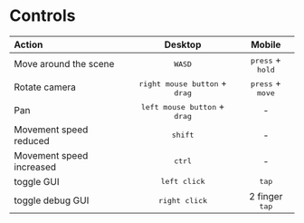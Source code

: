 <!--
- Copyright (c) 2019, Arm Limited and Contributors
-
- SPDX-License-Identifier: MIT
-
- Permission is hereby granted, free of charge,
- to any person obtaining a copy of this software and associated documentation files (the "Software"),
- to deal in the Software without restriction, including without limitation the rights to
- use, copy, modify, merge, publish, distribute, sublicense, and/or sell copies of the Software,
- and to permit persons to whom the Software is furnished to do so, subject to the following conditions:
-
- The above copyright notice and this permission notice shall be included in all copies or substantial portions of the Software.
-
- THE SOFTWARE IS PROVIDED "AS IS", WITHOUT WARRANTY OF ANY KIND, EXPRESS OR IMPLIED,
- INCLUDING BUT NOT LIMITED TO THE WARRANTIES OF MERCHANTABILITY,
- FITNESS FOR A PARTICULAR PURPOSE AND NONINFRINGEMENT.
- IN NO EVENT SHALL THE AUTHORS OR COPYRIGHT HOLDERS BE LIABLE FOR ANY CLAIM, DAMAGES OR OTHER LIABILITY,
- WHETHER IN AN ACTION OF CONTRACT, TORT OR OTHERWISE, ARISING FROM,
- OUT OF OR IN CONNECTION WITH THE SOFTWARE OR THE USE OR OTHER DEALINGS IN THE SOFTWARE.
-
-->

# Controls

| Action                   |                     Desktop                     |               Mobile               |
| :----------------------- | :---------------------------------------------: | :--------------------------------: |
| Move around the scene    |                 <kbd>WASD</kbd>                 | <kbd>press</kbd> + <kbd>hold</kbd> |
| Rotate camera            | <kbd>right mouse button</kbd> + <kbd>drag</kbd> | <kbd>press</kbd> + <kbd>move</kbd> |
| Pan                      | <kbd>left mouse button</kbd> + <kbd>drag</kbd>  |                 -                  |
| Movement speed reduced   |                <kbd>shift</kbd>                 |                 -                  |
| Movement speed increased |                 <kbd>ctrl</kbd>                 |                 -                  |
| toggle GUI               |              <kbd>left click</kbd>              |           <kbd>tap</kbd>           |
| toggle debug GUI         |             <kbd>right click</kbd>              |      2 finger <kbd>tap</kbd>       |

